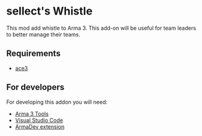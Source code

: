 # sellect's Whistle
This mod add whistle to Arma 3. This add-on will be useful for team leaders to better manage their teams.

## Requirements
* [ace3](https://github.com/acemod/ACE3) 

## For developers
For developing this addon you will need:
* [Arma 3 Tools](https://community.bistudio.com/wiki/Arma_3_Tools_Installation)
* [Visual Studio Code](https://code.visualstudio.com/)
* [ArmaDev extension](https://marketplace.visualstudio.com/items?itemName=ole1986.arma-dev)

